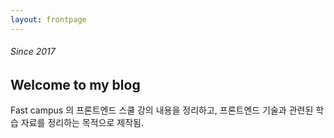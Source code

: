 ```yaml
---
layout: frontpage
---
```


###### Since 2017

## Welcome to my blog

Fast campus 의 프론트엔드 스쿨 강의 내용을 정리하고, 프론트엔드 기술과 관련된 학습 자료를 정리하는 목적으로 제작됨.
